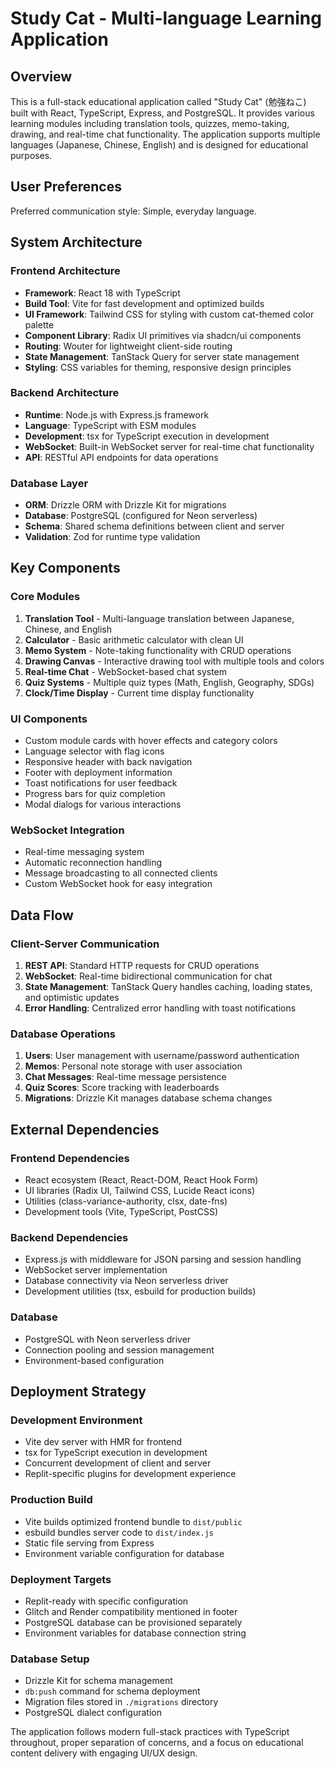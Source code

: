 # Study Cat - Multi-language Learning Application

## Overview

This is a full-stack educational application called "Study Cat" (勉強ねこ) built with React, TypeScript, Express, and PostgreSQL. It provides various learning modules including translation tools, quizzes, memo-taking, drawing, and real-time chat functionality. The application supports multiple languages (Japanese, Chinese, English) and is designed for educational purposes.

## User Preferences

Preferred communication style: Simple, everyday language.

## System Architecture

### Frontend Architecture
- **Framework**: React 18 with TypeScript
- **Build Tool**: Vite for fast development and optimized builds
- **UI Framework**: Tailwind CSS for styling with custom cat-themed color palette
- **Component Library**: Radix UI primitives via shadcn/ui components
- **Routing**: Wouter for lightweight client-side routing
- **State Management**: TanStack Query for server state management
- **Styling**: CSS variables for theming, responsive design principles

### Backend Architecture
- **Runtime**: Node.js with Express.js framework
- **Language**: TypeScript with ESM modules
- **Development**: tsx for TypeScript execution in development
- **WebSocket**: Built-in WebSocket server for real-time chat functionality
- **API**: RESTful API endpoints for data operations

### Database Layer
- **ORM**: Drizzle ORM with Drizzle Kit for migrations
- **Database**: PostgreSQL (configured for Neon serverless)
- **Schema**: Shared schema definitions between client and server
- **Validation**: Zod for runtime type validation

## Key Components

### Core Modules
1. **Translation Tool** - Multi-language translation between Japanese, Chinese, and English
2. **Calculator** - Basic arithmetic calculator with clean UI
3. **Memo System** - Note-taking functionality with CRUD operations
4. **Drawing Canvas** - Interactive drawing tool with multiple tools and colors
5. **Real-time Chat** - WebSocket-based chat system
6. **Quiz Systems** - Multiple quiz types (Math, English, Geography, SDGs)
7. **Clock/Time Display** - Current time display functionality

### UI Components
- Custom module cards with hover effects and category colors
- Language selector with flag icons
- Responsive header with back navigation
- Footer with deployment information
- Toast notifications for user feedback
- Progress bars for quiz completion
- Modal dialogs for various interactions

### WebSocket Integration
- Real-time messaging system
- Automatic reconnection handling
- Message broadcasting to all connected clients
- Custom WebSocket hook for easy integration

## Data Flow

### Client-Server Communication
1. **REST API**: Standard HTTP requests for CRUD operations
2. **WebSocket**: Real-time bidirectional communication for chat
3. **State Management**: TanStack Query handles caching, loading states, and optimistic updates
4. **Error Handling**: Centralized error handling with toast notifications

### Database Operations
1. **Users**: User management with username/password authentication
2. **Memos**: Personal note storage with user association
3. **Chat Messages**: Real-time message persistence
4. **Quiz Scores**: Score tracking with leaderboards
5. **Migrations**: Drizzle Kit manages database schema changes

## External Dependencies

### Frontend Dependencies
- React ecosystem (React, React-DOM, React Hook Form)
- UI libraries (Radix UI, Tailwind CSS, Lucide React icons)
- Utilities (class-variance-authority, clsx, date-fns)
- Development tools (Vite, TypeScript, PostCSS)

### Backend Dependencies
- Express.js with middleware for JSON parsing and session handling
- WebSocket server implementation
- Database connectivity via Neon serverless driver
- Development utilities (tsx, esbuild for production builds)

### Database
- PostgreSQL with Neon serverless driver
- Connection pooling and session management
- Environment-based configuration

## Deployment Strategy

### Development Environment
- Vite dev server with HMR for frontend
- tsx for TypeScript execution in development
- Concurrent development of client and server
- Replit-specific plugins for development experience

### Production Build
- Vite builds optimized frontend bundle to `dist/public`
- esbuild bundles server code to `dist/index.js`
- Static file serving from Express
- Environment variable configuration for database

### Deployment Targets
- Replit-ready with specific configuration
- Glitch and Render compatibility mentioned in footer
- PostgreSQL database can be provisioned separately
- Environment variables for database connection string

### Database Setup
- Drizzle Kit for schema management
- `db:push` command for schema deployment
- Migration files stored in `./migrations` directory
- PostgreSQL dialect configuration

The application follows modern full-stack practices with TypeScript throughout, proper separation of concerns, and a focus on educational content delivery with engaging UI/UX design.